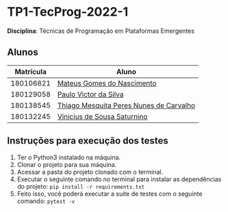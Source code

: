 # TP1-TecProg-2022-1

**Disciplina**: Técnicas de Programação em Plataformas Emergentes <br>

## Alunos
|Matrícula | Aluno |
| -- | -- |
| 180106821  |  [Mateus Gomes do Nascimento](https://github.com/matgomes21) |
| 180129058  |  [Paulo Victor da Silva](https://github.com/twistershark) |
| 180138545  |  [Thiago Mesquita Peres Nunes de Carvalho](https://github.com/thiagompc) |
| 180132245  |  [Vinicius de Sousa Saturnino](https://github.com/viniciussaturnino) |

## Instruções para execução dos testes
1. Ter o Python3 instalado na máquina.
2. Clonar o projeto para sua máquina.
3. Acessar a pasta do projeto clonado com o terminal.
4. Executar o seguinte comando no terminal para instalar as dependências do projeto: `pip install -r requirements.txt`
5. Feito isso, você poderá executar a suíte de testes com o seguinte comando: `pytest -v`
